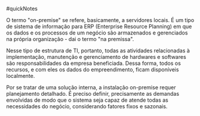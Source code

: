 #quickNotes

O termo "on-premise" se refere, basicamente, a servidores locais. É um tipo de sistema de informação para ERP (Enterprise Resource Planning) em que os dados e os processos de um negócio são armazenados e gerenciados na própria organização - dai o termo "na premissa".

Nesse tipo de estrutura de TI, portanto, todas as atividades relacionadas à implementação, manutenção e gerenciamento de hardwares e softwares são responsabilidades da empresa beneficiada. Dessa forma, todos os recursos, e com eles os dados do empreendimento, ficam disponíveis localmente. 

Por se tratar de uma solução interna, a instalação on-premise requer planejamento detalhado. É preciso definir, precisamente as demandas envolvidas de modo que o sistema seja capaz de atende todas as necessidades do negócio, considerando fatores fixos e sazonais.